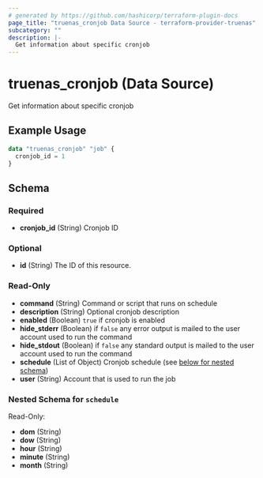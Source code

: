 ```yaml
---
# generated by https://github.com/hashicorp/terraform-plugin-docs
page_title: "truenas_cronjob Data Source - terraform-provider-truenas"
subcategory: ""
description: |-
  Get information about specific cronjob
---
```


# truenas_cronjob (Data Source)

Get information about specific cronjob

## Example Usage

```terraform
data "truenas_cronjob" "job" {
  cronjob_id = 1
}
```

<!-- schema generated by tfplugindocs -->
## Schema

### Required

- **cronjob_id** (String) Cronjob ID

### Optional

- **id** (String) The ID of this resource.

### Read-Only

- **command** (String) Command or script that runs on schedule
- **description** (String) Optional cronjob description
- **enabled** (Boolean) `true` if cronjob is enabled
- **hide_stderr** (Boolean) if `false` any error output is mailed to the user account used to run the command
- **hide_stdout** (Boolean) if `false` any standard output is mailed to the user account used to run the command
- **schedule** (List of Object) Cronjob schedule (see [below for nested schema](#nestedatt--schedule))
- **user** (String) Account that is used to run the job

<a id="nestedatt--schedule"></a>
### Nested Schema for `schedule`

Read-Only:

- **dom** (String)
- **dow** (String)
- **hour** (String)
- **minute** (String)
- **month** (String)


